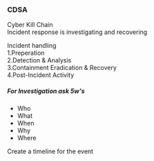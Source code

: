 ### CDSA


Cyber Kill Chain  
Incident response is investigating and recovering  

Incident handling  
1.Preperation  
2.Detection & Analysis   
3.Containment Eradication & Recovery  
4.Post-Incident Activity  

##### For Investigation ask 5w's  
- Who  
- What  
- When  
- Why  
- Where 

Create a timeline for the event
